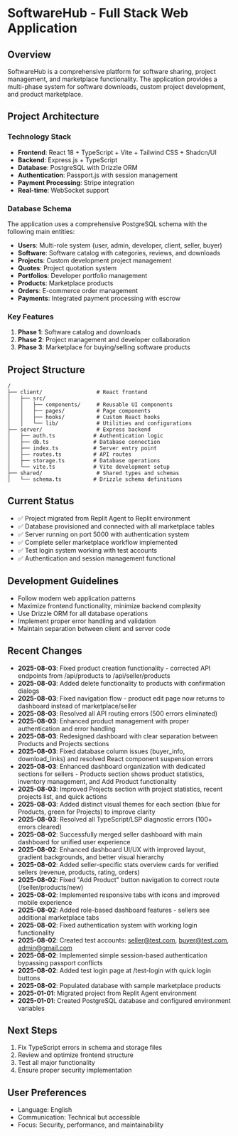 # SoftwareHub - Full Stack Web Application

## Overview
SoftwareHub is a comprehensive platform for software sharing, project management, and marketplace functionality. The application provides a multi-phase system for software downloads, custom project development, and product marketplace.

## Project Architecture

### Technology Stack
- **Frontend**: React 18 + TypeScript + Vite + Tailwind CSS + Shadcn/UI
- **Backend**: Express.js + TypeScript
- **Database**: PostgreSQL with Drizzle ORM
- **Authentication**: Passport.js with session management
- **Payment Processing**: Stripe integration
- **Real-time**: WebSocket support

### Database Schema
The application uses a comprehensive PostgreSQL schema with the following main entities:
- **Users**: Multi-role system (user, admin, developer, client, seller, buyer)
- **Software**: Software catalog with categories, reviews, and downloads
- **Projects**: Custom development project management
- **Quotes**: Project quotation system
- **Portfolios**: Developer portfolio management
- **Products**: Marketplace products
- **Orders**: E-commerce order management
- **Payments**: Integrated payment processing with escrow

### Key Features
1. **Phase 1**: Software catalog and downloads
2. **Phase 2**: Project management and developer collaboration
3. **Phase 3**: Marketplace for buying/selling software products

## Project Structure
```
/
├── client/                 # React frontend
│   ├── src/
│   │   ├── components/     # Reusable UI components
│   │   ├── pages/          # Page components
│   │   ├── hooks/          # Custom React hooks
│   │   └── lib/            # Utilities and configurations
├── server/                 # Express backend
│   ├── auth.ts            # Authentication logic
│   ├── db.ts              # Database connection
│   ├── index.ts           # Server entry point
│   ├── routes.ts          # API routes
│   ├── storage.ts         # Database operations
│   └── vite.ts            # Vite development setup
├── shared/                 # Shared types and schemas
│   └── schema.ts          # Drizzle schema definitions
```

## Current Status
- ✅ Project migrated from Replit Agent to Replit environment
- ✅ Database provisioned and connected with all marketplace tables
- ✅ Server running on port 5000 with authentication system
- ✅ Complete seller marketplace workflow implemented
- ✅ Test login system working with test accounts
- ✅ Authentication and session management functional

## Development Guidelines
- Follow modern web application patterns
- Maximize frontend functionality, minimize backend complexity
- Use Drizzle ORM for all database operations
- Implement proper error handling and validation
- Maintain separation between client and server code

## Recent Changes
- **2025-08-03**: Fixed product creation functionality - corrected API endpoints from /api/products to /api/seller/products
- **2025-08-03**: Added delete functionality to products with confirmation dialogs
- **2025-08-03**: Fixed navigation flow - product edit page now returns to dashboard instead of marketplace/seller
- **2025-08-03**: Resolved all API routing errors (500 errors eliminated)
- **2025-08-03**: Enhanced product management with proper authentication and error handling
- **2025-08-03**: Redesigned dashboard with clear separation between Products and Projects sections
- **2025-08-03**: Fixed database column issues (buyer_info, download_links) and resolved React component suspension errors
- **2025-08-03**: Enhanced dashboard organization with dedicated sections for sellers - Products section shows product statistics, inventory management, and Add Product functionality
- **2025-08-03**: Improved Projects section with project statistics, recent projects list, and quick actions
- **2025-08-03**: Added distinct visual themes for each section (blue for Products, green for Projects) to improve clarity
- **2025-08-03**: Resolved all TypeScript/LSP diagnostic errors (100+ errors cleared)
- **2025-08-02**: Successfully merged seller dashboard with main dashboard for unified user experience
- **2025-08-02**: Enhanced dashboard UI/UX with improved layout, gradient backgrounds, and better visual hierarchy
- **2025-08-02**: Added seller-specific stats overview cards for verified sellers (revenue, products, rating, orders)
- **2025-08-02**: Fixed "Add Product" button navigation to correct route (/seller/products/new)
- **2025-08-02**: Implemented responsive tabs with icons and improved mobile experience
- **2025-08-02**: Added role-based dashboard features - sellers see additional marketplace tabs
- **2025-08-02**: Fixed authentication system with working login functionality
- **2025-08-02**: Created test accounts: seller@test.com, buyer@test.com, admin@gmail.com
- **2025-08-02**: Implemented simple session-based authentication bypassing passport conflicts
- **2025-08-02**: Added test login page at /test-login with quick login buttons
- **2025-08-02**: Populated database with sample marketplace products
- **2025-01-01**: Migrated project from Replit Agent environment
- **2025-01-01**: Created PostgreSQL database and configured environment variables

## Next Steps
1. Fix TypeScript errors in schema and storage files
2. Review and optimize frontend structure
3. Test all major functionality
4. Ensure proper security implementation

## User Preferences
- Language: English
- Communication: Technical but accessible
- Focus: Security, performance, and maintainability